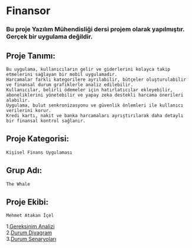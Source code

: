 # Finansor
### Bu proje Yazılım Mühendisliği dersi projem olarak yapılmıştır. Gerçek bir uygulama değildir.

## Proje Tanımı:
    Bu uygulama, kullanıcıların gelir ve giderlerini kolayca takip etmelerini sağlayan bir mobil uygulamadır. 
    Harcamalar farklı kategorilere ayrılabilir, bütçeler oluşturulabilir ve finansal durum grafiklerle analiz edilebilir. 
    Kullanıcılar, belirli ödemeler için hatırlatıcılar ekleyebilir, aboneliklerini yönetebilir ve yapay zeka destekli harcama önerileri alabilir. 
    Uygulama, bulut senkronizasyonu ve güvenlik önlemleri ile kullanıcı verilerini korur. 
    Kredi kartı, nakit ve banka harcamaları ayrıştırılarak daha detaylı bir finansal kontrol sağlanır.


## Proje Kategorisi:
    Kişisel Finans Uygulaması

## Grup Adı:
    The Whale

## Proje Ekibi:
    Mehmet Atakan İçel

1.[Gereksinim Analizi](Docs/Gereksinim-Analizi.md) <br>
2.[Durum Diyagram](Docs/Durum-Diyagrami.md) <br>
3.[Durum Senaryoları](Docs/DurumSenaryolari.md) <br>


